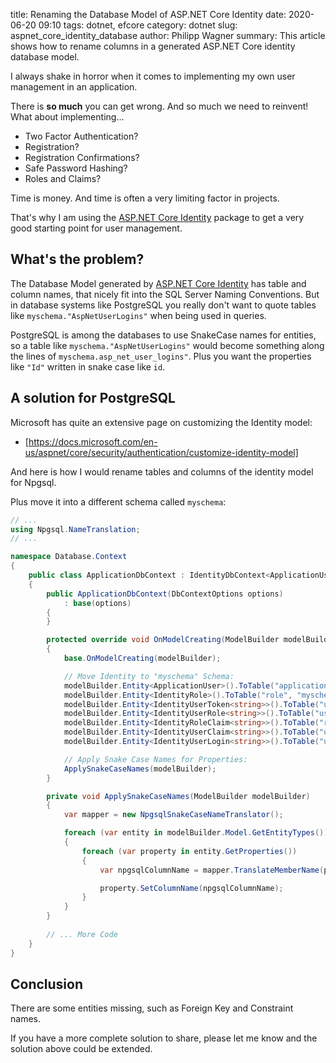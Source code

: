 ﻿title: Renaming the Database Model of ASP.NET Core Identity 
date: 2020-06-20 09:10
tags: dotnet, efcore
category: dotnet
slug: aspnet_core_identity_database
author: Philipp Wagner
summary: This article shows how to rename columns in a generated ASP.NET Core identity database model.

I always shake in horror when it comes to implementing my own user management in an application. 

There is **so much** you can get wrong. And so much we need to reinvent! What about implementing... 

* Two Factor Authentication? 
* Registration? 
* Registration Confirmations?
* Safe Password Hashing? 
* Roles and Claims?

Time is money. And time is often a very limiting factor in projects. 

That's why I am using the [ASP.NET Core Identity] package to get a very good starting point for user management.

## What's the problem? ##

The Database Model generated by [ASP.NET Core Identity] has table and column names, that nicely fit into the SQL 
Server Naming Conventions. But in database systems like PostgreSQL you really don't want to quote tables like 
``myschema."AspNetUserLogins"`` when being used in queries.

PostgreSQL is among the databases to use SnakeCase names for entities, so a table like ``myschema."AspNetUserLogins"`` 
would become something along the lines of ``myschema.asp_net_user_logins"``. Plus you want the properties like 
``"Id"`` written in snake case like ``id``. 

## A solution for PostgreSQL ###

Microsoft has quite an extensive page on customizing the Identity model:

* [https://docs.microsoft.com/en-us/aspnet/core/security/authentication/customize-identity-model]

And here is how I would rename tables and columns of the identity model for Npgsql. 

Plus move it into a different schema called ``myschema``:

```csharp
// ...
using Npgsql.NameTranslation;
// ...

namespace Database.Context
{
    public class ApplicationDbContext : IdentityDbContext<ApplicationUser>
    {
        public ApplicationDbContext(DbContextOptions options)
            : base(options)
        {
        }

        protected override void OnModelCreating(ModelBuilder modelBuilder)
        {
            base.OnModelCreating(modelBuilder);

            // Move Identity to "myschema" Schema:
            modelBuilder.Entity<ApplicationUser>().ToTable("application_user", "myschema");
            modelBuilder.Entity<IdentityRole>().ToTable("role", "myschema");
            modelBuilder.Entity<IdentityUserToken<string>>().ToTable("user_token", "myschema");
            modelBuilder.Entity<IdentityUserRole<string>>().ToTable("user_role", "myschema");
            modelBuilder.Entity<IdentityRoleClaim<string>>().ToTable("role_claim", "myschema");
            modelBuilder.Entity<IdentityUserClaim<string>>().ToTable("user_claim", "myschema");
            modelBuilder.Entity<IdentityUserLogin<string>>().ToTable("user_login", "myschema");

            // Apply Snake Case Names for Properties:
            ApplySnakeCaseNames(modelBuilder);
        }

        private void ApplySnakeCaseNames(ModelBuilder modelBuilder)
        {
            var mapper = new NpgsqlSnakeCaseNameTranslator();

            foreach (var entity in modelBuilder.Model.GetEntityTypes())
            {
                foreach (var property in entity.GetProperties())
                {
                    var npgsqlColumnName = mapper.TranslateMemberName(property.GetColumnName());

                    property.SetColumnName(npgsqlColumnName);
                }
            }
        }
        
        // ... More Code
    }
}
```

## Conclusion ##

There are some entities missing, such as Foreign Key and Constraint names. 

If you have a more complete solution to share, please let me know and the solution above could be extended.

[https://docs.microsoft.com/en-us/aspnet/core/security/authentication/customize-identity-model]: https://docs.microsoft.com/en-us/aspnet/core/security/authentication/customize-identity-model

[ASP.NET Core Identity]: https://docs.microsoft.com/en-us/aspnet/core/security/authentication/identity 
